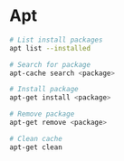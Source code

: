 # Apt

```bash
# List install packages
apt list --installed
```

```bash
# Search for package
apt-cache search <package>
```

```bash
# Install package
apt-get install <package>
```

```bash
# Remove package
apt-get remove <package>
```

```bash
# Clean cache
apt-get clean
```
